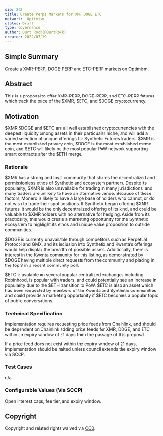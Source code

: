 ```yaml
---
sip: 262
title: Create Perps Markets for XMR DOGE ETC
network:  Optimism
status: Draft
type: Governance
author: Burt Rock(@BurtRock)
created: 2022/07/19
---
```


## Simple Summary

Create a XMR-PERP, DOGE-PERP and ETC-PERP markets on Optimism.

## Abstract

This is a proposal to offer XMR-PERP, DOGE-PERP, and ETC-PERP futures which track the price of the $XMR, $ETC, and $DOGE cryptocurrency.

## Motivation

$XMR $DOGE and $ETC are all well established cryptocurrencies with the deepest liquidity among assets in their particualar niche, and will add a varied selection of unique offerings for Synthetic Futures traders. $XMR is the most established privacy coin, $DOGE is the most established meme coin, and $ETC will likely be the most popular PoW network supporting smart contracts after the $ETH merge.

### Rationale

$XMR has a strong and loyal community that shares the decentralized and permissionless ethos of Synthetix and ecosystem partners. Despite its popularity, $XMR is also unavailable for trading in many jurisdictions, and many traders are unlikely to have an alternative venue. Because of these factors, Monero is likely to have a large base of holders who cannot, or do not wish to trade their spot positions. If Synthetix began offering $XMR futures, it would be the only decentralized offering of its kind, and could be valuable to $XMR holders with no alternative for hedging. Aside from its practicality, this would create a marketing opportunity for the Synthetix ecosystem to highlight its ethos and unique value proposition to outside communities.

$DOGE is currently unavailable through competitors such as Perpetual Protocol and GMX, and its inclusion into Synthetix and Kwenta’s offerings would help display the breadth of possible assets. Additionally, there is interest in the Kwenta community for this listing, as demonstrated by $DOGE having multiple direct requests from the community and placing in the top 3 in a recent community poll.

$ETC is avalable on several popular centralized exchanges including Robinhood, is popular with traders, and could potentially see an increase in popularity due to the $ETH transition to PoW. $ETC is also an asset which has been requested by members of the Kwenta and Synthetix communities and could provide a marketing opportunity if $ETC becomes a popular topic of public conversations.

### Technical Specification

Implementation requires requesting price feeds from Chainlink, and should be dependent on Chainlink adding price feeds for XMR, DOGE, and ETC within an expiry window of 21 days from the passage of this proposal. 

If a price feed does not exist within the expiry window of 21 days, implementation should be halted unless council extends the expiry window via SCCP. 

### Test Cases

n/a

### Configurable Values (Via SCCP)

Open interest caps, fee tier, and expiry window.


## Copyright

Copyright and related rights waived via [CC0](https://creativecommons.org/publicdomain/zero/1.0/).
